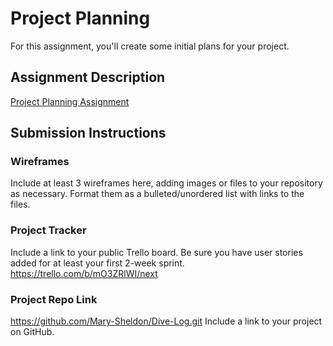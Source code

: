 # Project Planning
For this assignment, you'll create some initial plans for your project.

## Assignment Description
[Project Planning Assignment](https://education.launchcode.org/liftoff/modules/assignments/project-planning)

## Submission Instructions

### Wireframes



Include at least 3 wireframes here, adding images or files to your repository as necessary. Format them as a bulleted/unordered list with links to the files.

### Project Tracker

Include a link to your public Trello board. Be sure you have user stories added for at least your first 2-week sprint.
https://trello.com/b/mO3ZRlWI/next

### Project Repo Link
https://github.com/Mary-Sheldon/Dive-Log.git
Include a link to your project on GitHub.
